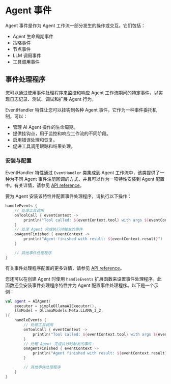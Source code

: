 # Agent 事件

Agent 事件是作为 Agent 工作流一部分发生的操作或交互。它们包括：

- Agent 生命周期事件
- 策略事件
- 节点事件
- LLM 调用事件
- 工具调用事件

## 事件处理程序

您可以通过使用事件处理程序来监控和响应 Agent 工作流期间的特定事件，以实现日志记录、测试、调试和扩展 Agent 行为。

EventHandler 特性让您可以挂钩到各种 Agent 事件。它作为一种事件委托机制，可以：

- 管理 AI Agent 操作的生命周期。
- 提供挂钩点，用于监控和响应工作流的不同阶段。
- 启用错误处理和恢复。
- 促进工具调用跟踪和结果处理。

<!--## Key components

The EventHandler entity consists of five main handler types:

- Initialization handler that executes at the initialization of an agent run
- Result handler that processes successful results from agent operations
- Error handler that handles exceptions and errors that occur during execution
- Tool call listener that notifies when a tool is about to be invoked
- Tool result listener that processes the results after a tool has been called-->

### 安装与配置

EventHandler 特性通过 `EventHandler` 类集成到 Agent 工作流中，该类提供了一种为不同 Agent 事件注册回调的方式，并且可以作为一项特性安装到 Agent 配置中。有关详情，请参见 [API reference](https://api.koog.ai/agents/agents-features/agents-features-event-handler/ai.koog.agents.local.features.eventHandler.feature/-event-handler/index.html)。

要为 Agent 安装该特性并配置事件处理程序，请执行以下操作：

<!--- INCLUDE
import ai.koog.agents.core.agent.AIAgent
import ai.koog.agents.features.eventHandler.feature.handleEvents
import ai.koog.prompt.executor.llms.all.simpleOllamaAIExecutor
import ai.koog.prompt.llm.OllamaModels

val agent = AIAgent(
    executor = simpleOllamaAIExecutor(),
    llmModel = OllamaModels.Meta.LLAMA_3_2,
) {
-->
<!--- SUFFIX 
} 
-->

```kotlin
handleEvents {
    // 处理工具调用
    onToolCall { eventContext ->
        println("Tool called: ${eventContext.tool} with args ${eventContext.toolArgs}")
    }
    // 处理 Agent 完成执行时触发的事件
    onAgentFinished { eventContext ->
        println("Agent finished with result: ${eventContext.result}")
    }

    // 其他事件处理程序
}
```
<!--- KNIT example-events-01.kt -->

有关事件处理程序配置的更多详情，请参见 [API reference](https://api.koog.ai/agents/agents-features/agents-features-event-handler/ai.koog.agents.local.features.eventHandler.feature/-event-handler-config/index.html)。

您还可以在创建 Agent 时使用 `handleEvents` 扩展函数来设置事件处理程序。此函数还会安装事件处理程序特性并为 Agent 配置事件处理程序。以下是一个示例：

<!--- INCLUDE
import ai.koog.agents.core.agent.AIAgent
import ai.koog.agents.features.eventHandler.feature.handleEvents
import ai.koog.prompt.executor.llms.all.simpleOllamaAIExecutor
import ai.koog.prompt.llm.OllamaModels
-->
```kotlin
val agent = AIAgent(
    executor = simpleOllamaAIExecutor(),
    llmModel = OllamaModels.Meta.LLAMA_3_2,
){
    handleEvents {
        // 处理工具调用
        onToolCall { eventContext ->
            println("Tool called: ${eventContext.tool} with args ${eventContext.toolArgs}")
        }
        // 处理 Agent 完成执行时触发的事件
        onAgentFinished { eventContext ->
            println("Agent finished with result: ${eventContext.result}")
        }

        // 其他事件处理程序
    }
}
```
<!--- KNIT example-events-02.kt -->
